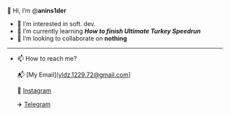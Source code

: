 **👋** Hi, I’m @**anins1der**
- 👀 I’m interested in soft. dev.
- 🌱 I’m currently learning ***How to finish Ultimate Turkey Speedrun***
- 💞️ I’m looking to collaborate on **nothing**
---
  - 📫 How to reach me?
  
    📬 [My Email](yldz.1229.72@gmail.com]

    
    📸 [Instagram](https://www.instagram.com/ridvanyildiz7221/#)


    ✈️ [Telegram](https://anins1der.t.me/)
    
<!---
anins1der/anins1der is a ✨ special ✨ repository because its `aboutme.md` (this file) appears on your GitHub profile.
You can click the Preview link to take a look at your changes.
--->
